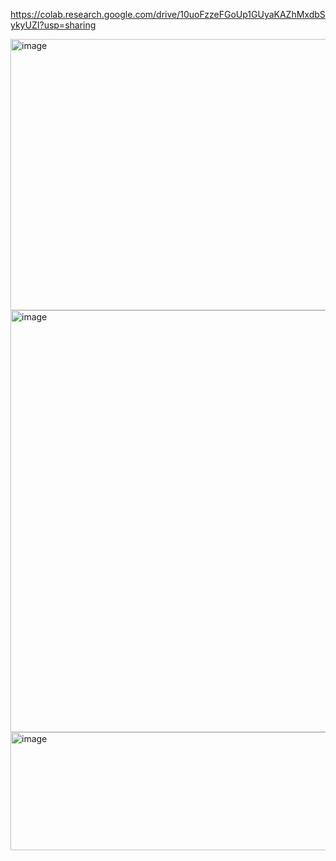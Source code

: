 https://colab.research.google.com/drive/10uoFzzeFGoUp1GUyaKAZhMxdbSykyUZI?usp=sharing

<img width="921" height="434" alt="image" src="https://github.com/user-attachments/assets/3918c3dd-4442-4e33-9874-ae40a8dd9b94" />
<img width="944" height="675" alt="image" src="https://github.com/user-attachments/assets/57ad66f4-4596-49bb-af29-b3727a62e2da" />
<img width="775" height="189" alt="image" src="https://github.com/user-attachments/assets/561ff30d-2ac9-48f3-911d-1267ae8179fc" />
